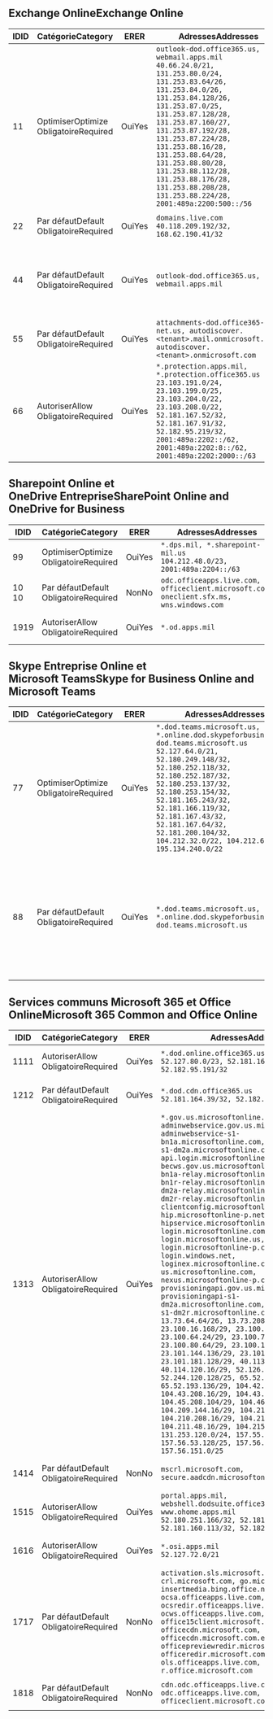 <!--THIS FILE IS AUTOMATICALLY GENERATED. MANUAL CHANGES WILL BE OVERWRITTEN.-->
<!--Please contact the Office 365 Endpoints team with any questions.-->
<!--USGovDoD endpoints version 2019011100-->
<!--File generated 2019-01-11 11:00:03.3670-->

## <a name="exchange-online"></a><span data-ttu-id="0df5f-101">Exchange Online</span><span class="sxs-lookup"><span data-stu-id="0df5f-101">Exchange Online</span></span>

<span data-ttu-id="0df5f-102">ID</span><span class="sxs-lookup"><span data-stu-id="0df5f-102">ID</span></span> | <span data-ttu-id="0df5f-103">Catégorie</span><span class="sxs-lookup"><span data-stu-id="0df5f-103">Category</span></span> | <span data-ttu-id="0df5f-104">ER</span><span class="sxs-lookup"><span data-stu-id="0df5f-104">ER</span></span> | <span data-ttu-id="0df5f-105">Adresses</span><span class="sxs-lookup"><span data-stu-id="0df5f-105">Addresses</span></span> | <span data-ttu-id="0df5f-106">Ports</span><span class="sxs-lookup"><span data-stu-id="0df5f-106">Ports</span></span>
-- | -------------------- | --- | ---------------------------------------------------------------------------------------------------------------------------------------------------------------------------------------------------------------------------------------------------------------------------------------------------------------------------------------------------------------------------------------------- | -------------------------------
<span data-ttu-id="0df5f-107">1</span><span class="sxs-lookup"><span data-stu-id="0df5f-107">1</span></span> | <span data-ttu-id="0df5f-108">Optimiser</span><span class="sxs-lookup"><span data-stu-id="0df5f-108">Optimize</span></span><BR><span data-ttu-id="0df5f-109">Obligatoire</span><span class="sxs-lookup"><span data-stu-id="0df5f-109">Required</span></span> | <span data-ttu-id="0df5f-110">Oui</span><span class="sxs-lookup"><span data-stu-id="0df5f-110">Yes</span></span> | `outlook-dod.office365.us, webmail.apps.mil`<BR>`40.66.24.0/21, 131.253.80.0/24, 131.253.83.64/26, 131.253.84.0/26, 131.253.84.128/26, 131.253.87.0/25, 131.253.87.128/28, 131.253.87.160/27, 131.253.87.192/28, 131.253.87.224/28, 131.253.88.16/28, 131.253.88.64/28, 131.253.88.80/28, 131.253.88.112/28, 131.253.88.176/28, 131.253.88.208/28, 131.253.88.224/28, 2001:489a:2200:500::/56` | <span data-ttu-id="0df5f-111">**TCP :** 443, 80</span><span class="sxs-lookup"><span data-stu-id="0df5f-111">**TCP:** 443, 80</span></span>
<span data-ttu-id="0df5f-112">2</span><span class="sxs-lookup"><span data-stu-id="0df5f-112">2</span></span> | <span data-ttu-id="0df5f-113">Par défaut</span><span class="sxs-lookup"><span data-stu-id="0df5f-113">Default</span></span><BR><span data-ttu-id="0df5f-114">Obligatoire</span><span class="sxs-lookup"><span data-stu-id="0df5f-114">Required</span></span> | <span data-ttu-id="0df5f-115">Oui</span><span class="sxs-lookup"><span data-stu-id="0df5f-115">Yes</span></span> | `domains.live.com`<BR>`40.118.209.192/32, 168.62.190.41/32` | <span data-ttu-id="0df5f-116">**TCP :** 443, 80</span><span class="sxs-lookup"><span data-stu-id="0df5f-116">**TCP:** 443, 80</span></span>
<span data-ttu-id="0df5f-117">4</span><span class="sxs-lookup"><span data-stu-id="0df5f-117">4</span></span> | <span data-ttu-id="0df5f-118">Par défaut</span><span class="sxs-lookup"><span data-stu-id="0df5f-118">Default</span></span><BR><span data-ttu-id="0df5f-119">Obligatoire</span><span class="sxs-lookup"><span data-stu-id="0df5f-119">Required</span></span> | <span data-ttu-id="0df5f-120">Oui</span><span class="sxs-lookup"><span data-stu-id="0df5f-120">Yes</span></span> | `outlook-dod.office365.us, webmail.apps.mil` | <span data-ttu-id="0df5f-121">**TCP :** 143, 25, 587, 993, 995</span><span class="sxs-lookup"><span data-stu-id="0df5f-121">**TCP:** 143, 25, 587, 993, 995</span></span>
<span data-ttu-id="0df5f-122">5</span><span class="sxs-lookup"><span data-stu-id="0df5f-122">5</span></span> | <span data-ttu-id="0df5f-123">Par défaut</span><span class="sxs-lookup"><span data-stu-id="0df5f-123">Default</span></span><BR><span data-ttu-id="0df5f-124">Obligatoire</span><span class="sxs-lookup"><span data-stu-id="0df5f-124">Required</span></span> | <span data-ttu-id="0df5f-125">Oui</span><span class="sxs-lookup"><span data-stu-id="0df5f-125">Yes</span></span> | `attachments-dod.office365-net.us, autodiscover.<tenant>.mail.onmicrosoft.com, autodiscover.<tenant>.onmicrosoft.com` | <span data-ttu-id="0df5f-126">**TCP :** 443, 80</span><span class="sxs-lookup"><span data-stu-id="0df5f-126">**TCP:** 443, 80</span></span>
<span data-ttu-id="0df5f-127">6</span><span class="sxs-lookup"><span data-stu-id="0df5f-127">6</span></span> | <span data-ttu-id="0df5f-128">Autoriser</span><span class="sxs-lookup"><span data-stu-id="0df5f-128">Allow</span></span><BR><span data-ttu-id="0df5f-129">Obligatoire</span><span class="sxs-lookup"><span data-stu-id="0df5f-129">Required</span></span> | <span data-ttu-id="0df5f-130">Oui</span><span class="sxs-lookup"><span data-stu-id="0df5f-130">Yes</span></span> | `*.protection.apps.mil, *.protection.office365.us`<BR>`23.103.191.0/24, 23.103.199.0/25, 23.103.204.0/22, 23.103.208.0/22, 52.181.167.52/32, 52.181.167.91/32, 52.182.95.219/32, 2001:489a:2202::/62, 2001:489a:2202:8::/62, 2001:489a:2202:2000::/63` | <span data-ttu-id="0df5f-131">**TCP :** 25, 443</span><span class="sxs-lookup"><span data-stu-id="0df5f-131">**TCP:** 25, 443</span></span>

## <a name="sharepoint-online-and-onedrive-for-business"></a><span data-ttu-id="0df5f-132">Sharepoint Online et OneDrive Entreprise</span><span class="sxs-lookup"><span data-stu-id="0df5f-132">SharePoint Online and OneDrive for Business</span></span>

<span data-ttu-id="0df5f-133">ID</span><span class="sxs-lookup"><span data-stu-id="0df5f-133">ID</span></span> | <span data-ttu-id="0df5f-134">Catégorie</span><span class="sxs-lookup"><span data-stu-id="0df5f-134">Category</span></span> | <span data-ttu-id="0df5f-135">ER</span><span class="sxs-lookup"><span data-stu-id="0df5f-135">ER</span></span> | <span data-ttu-id="0df5f-136">Adresses</span><span class="sxs-lookup"><span data-stu-id="0df5f-136">Addresses</span></span> | <span data-ttu-id="0df5f-137">Ports</span><span class="sxs-lookup"><span data-stu-id="0df5f-137">Ports</span></span>
-- | -------------------- | --- | ---------------------------------------------------------------------------------------- | ----------------
<span data-ttu-id="0df5f-138">9</span><span class="sxs-lookup"><span data-stu-id="0df5f-138">9</span></span> | <span data-ttu-id="0df5f-139">Optimiser</span><span class="sxs-lookup"><span data-stu-id="0df5f-139">Optimize</span></span><BR><span data-ttu-id="0df5f-140">Obligatoire</span><span class="sxs-lookup"><span data-stu-id="0df5f-140">Required</span></span> | <span data-ttu-id="0df5f-141">Oui</span><span class="sxs-lookup"><span data-stu-id="0df5f-141">Yes</span></span> | `*.dps.mil, *.sharepoint-mil.us`<BR>`104.212.48.0/23, 2001:489a:2204::/63` | <span data-ttu-id="0df5f-142">**TCP :** 443, 80</span><span class="sxs-lookup"><span data-stu-id="0df5f-142">**TCP:** 443, 80</span></span>
<span data-ttu-id="0df5f-143">10 </span><span class="sxs-lookup"><span data-stu-id="0df5f-143">10</span></span> | <span data-ttu-id="0df5f-144">Par défaut</span><span class="sxs-lookup"><span data-stu-id="0df5f-144">Default</span></span><BR><span data-ttu-id="0df5f-145">Obligatoire</span><span class="sxs-lookup"><span data-stu-id="0df5f-145">Required</span></span> | <span data-ttu-id="0df5f-146">Non</span><span class="sxs-lookup"><span data-stu-id="0df5f-146">No</span></span> | `odc.officeapps.live.com, officeclient.microsoft.com, oneclient.sfx.ms, wns.windows.com` | <span data-ttu-id="0df5f-147">**TCP :** 443, 80</span><span class="sxs-lookup"><span data-stu-id="0df5f-147">**TCP:** 443, 80</span></span>
<span data-ttu-id="0df5f-148">19</span><span class="sxs-lookup"><span data-stu-id="0df5f-148">19</span></span> | <span data-ttu-id="0df5f-149">Autoriser</span><span class="sxs-lookup"><span data-stu-id="0df5f-149">Allow</span></span><BR><span data-ttu-id="0df5f-150">Obligatoire</span><span class="sxs-lookup"><span data-stu-id="0df5f-150">Required</span></span> | <span data-ttu-id="0df5f-151">Oui</span><span class="sxs-lookup"><span data-stu-id="0df5f-151">Yes</span></span> | `*.od.apps.mil` | <span data-ttu-id="0df5f-152">**TCP :** 443, 80</span><span class="sxs-lookup"><span data-stu-id="0df5f-152">**TCP:** 443, 80</span></span>

## <a name="skype-for-business-online-and-microsoft-teams"></a><span data-ttu-id="0df5f-153">Skype Entreprise Online et Microsoft Teams</span><span class="sxs-lookup"><span data-stu-id="0df5f-153">Skype for Business Online and Microsoft Teams</span></span>

<span data-ttu-id="0df5f-154">ID</span><span class="sxs-lookup"><span data-stu-id="0df5f-154">ID</span></span> | <span data-ttu-id="0df5f-155">Catégorie</span><span class="sxs-lookup"><span data-stu-id="0df5f-155">Category</span></span> | <span data-ttu-id="0df5f-156">ER</span><span class="sxs-lookup"><span data-stu-id="0df5f-156">ER</span></span> | <span data-ttu-id="0df5f-157">Adresses</span><span class="sxs-lookup"><span data-stu-id="0df5f-157">Addresses</span></span> | <span data-ttu-id="0df5f-158">Ports</span><span class="sxs-lookup"><span data-stu-id="0df5f-158">Ports</span></span>
-- | -------------------- | --- | -------------------------------------------------------------------------------------------------------------------------------------------------------------------------------------------------------------------------------------------------------------------------------------------------------------------------------------------------------- | --------------------------------------------------
<span data-ttu-id="0df5f-159">7</span><span class="sxs-lookup"><span data-stu-id="0df5f-159">7</span></span> | <span data-ttu-id="0df5f-160">Optimiser</span><span class="sxs-lookup"><span data-stu-id="0df5f-160">Optimize</span></span><BR><span data-ttu-id="0df5f-161">Obligatoire</span><span class="sxs-lookup"><span data-stu-id="0df5f-161">Required</span></span> | <span data-ttu-id="0df5f-162">Oui</span><span class="sxs-lookup"><span data-stu-id="0df5f-162">Yes</span></span> | `*.dod.teams.microsoft.us, *.online.dod.skypeforbusiness.us, dod.teams.microsoft.us`<BR>`52.127.64.0/21, 52.180.249.148/32, 52.180.252.118/32, 52.180.252.187/32, 52.180.253.137/32, 52.180.253.154/32, 52.181.165.243/32, 52.181.166.119/32, 52.181.167.43/32, 52.181.167.64/32, 52.181.200.104/32, 104.212.32.0/22, 104.212.60.0/23, 195.134.240.0/22` | <span data-ttu-id="0df5f-163">**TCP :** 443</span><span class="sxs-lookup"><span data-stu-id="0df5f-163">**TCP:** 443</span></span><BR><span data-ttu-id="0df5f-164">**UDP :** 3478, 3479, 3480, 3481</span><span class="sxs-lookup"><span data-stu-id="0df5f-164">**UDP:** 3478, 3479, 3480, 3481</span></span>
<span data-ttu-id="0df5f-165">8</span><span class="sxs-lookup"><span data-stu-id="0df5f-165">8</span></span> | <span data-ttu-id="0df5f-166">Par défaut</span><span class="sxs-lookup"><span data-stu-id="0df5f-166">Default</span></span><BR><span data-ttu-id="0df5f-167">Obligatoire</span><span class="sxs-lookup"><span data-stu-id="0df5f-167">Required</span></span> | <span data-ttu-id="0df5f-168">Oui</span><span class="sxs-lookup"><span data-stu-id="0df5f-168">Yes</span></span> | `*.dod.teams.microsoft.us, *.online.dod.skypeforbusiness.us, dod.teams.microsoft.us` | <span data-ttu-id="0df5f-169">**TCP :** 5061, 50000-59999</span><span class="sxs-lookup"><span data-stu-id="0df5f-169">**TCP:** 5061, 50000-59999</span></span><BR><span data-ttu-id="0df5f-170">**UDP :** 50000-59999</span><span class="sxs-lookup"><span data-stu-id="0df5f-170">**UDP:** 50000-59999</span></span>

## <a name="microsoft-365-common-and-office-online"></a><span data-ttu-id="0df5f-171">Services communs Microsoft 365 et Office Online</span><span class="sxs-lookup"><span data-stu-id="0df5f-171">Microsoft 365 Common and Office Online</span></span>

<span data-ttu-id="0df5f-172">ID</span><span class="sxs-lookup"><span data-stu-id="0df5f-172">ID</span></span> | <span data-ttu-id="0df5f-173">Catégorie</span><span class="sxs-lookup"><span data-stu-id="0df5f-173">Category</span></span> | <span data-ttu-id="0df5f-174">ER</span><span class="sxs-lookup"><span data-stu-id="0df5f-174">ER</span></span> | <span data-ttu-id="0df5f-175">Adresses</span><span class="sxs-lookup"><span data-stu-id="0df5f-175">Addresses</span></span> | <span data-ttu-id="0df5f-176">Ports</span><span class="sxs-lookup"><span data-stu-id="0df5f-176">Ports</span></span>
-- | ------------------- | --- | ------------------------------------------------------------------------------------------------------------------------------------------------------------------------------------------------------------------------------------------------------------------------------------------------------------------------------------------------------------------------------------------------------------------------------------------------------------------------------------------------------------------------------------------------------------------------------------------------------------------------------------------------------------------------------------------------------------------------------------------------------------------------------------------------------------------------------------------------------------------------------------------------------------------------------------------------------------------------------------------------------------------------------------------------------------------------------------------------------------------------------------------------------------------------------------------------------------------------------------------------------------------------------------------------------------------------------------------------------------------------------------------------------------------------------------------------- | ----------------
<span data-ttu-id="0df5f-177">11</span><span class="sxs-lookup"><span data-stu-id="0df5f-177">11</span></span> | <span data-ttu-id="0df5f-178">Autoriser</span><span class="sxs-lookup"><span data-stu-id="0df5f-178">Allow</span></span><BR><span data-ttu-id="0df5f-179">Obligatoire</span><span class="sxs-lookup"><span data-stu-id="0df5f-179">Required</span></span> | <span data-ttu-id="0df5f-180">Oui</span><span class="sxs-lookup"><span data-stu-id="0df5f-180">Yes</span></span> | `*.dod.online.office365.us`<BR>`52.127.80.0/23, 52.181.164.39/32, 52.182.95.191/32` | <span data-ttu-id="0df5f-181">**TCP :** 443</span><span class="sxs-lookup"><span data-stu-id="0df5f-181">**TCP:** 443</span></span>
<span data-ttu-id="0df5f-182">12</span><span class="sxs-lookup"><span data-stu-id="0df5f-182">12</span></span> | <span data-ttu-id="0df5f-183">Par défaut</span><span class="sxs-lookup"><span data-stu-id="0df5f-183">Default</span></span><BR><span data-ttu-id="0df5f-184">Obligatoire</span><span class="sxs-lookup"><span data-stu-id="0df5f-184">Required</span></span> | <span data-ttu-id="0df5f-185">Oui</span><span class="sxs-lookup"><span data-stu-id="0df5f-185">Yes</span></span> | `*.dod.cdn.office365.us`<BR>`52.181.164.39/32, 52.182.95.191/32` | <span data-ttu-id="0df5f-186">**TCP :** 443</span><span class="sxs-lookup"><span data-stu-id="0df5f-186">**TCP:** 443</span></span>
<span data-ttu-id="0df5f-187">13</span><span class="sxs-lookup"><span data-stu-id="0df5f-187">13</span></span> | <span data-ttu-id="0df5f-188">Autoriser</span><span class="sxs-lookup"><span data-stu-id="0df5f-188">Allow</span></span><BR><span data-ttu-id="0df5f-189">Obligatoire</span><span class="sxs-lookup"><span data-stu-id="0df5f-189">Required</span></span> | <span data-ttu-id="0df5f-190">Oui</span><span class="sxs-lookup"><span data-stu-id="0df5f-190">Yes</span></span> | `*.gov.us.microsoftonline.com, adminwebservice.gov.us.microsoftonline.com, adminwebservice-s1-bn1a.microsoftonline.com, adminwebservice-s1-dm2a.microsoftonline.com, api.login.microsoftonline.com, becws.gov.us.microsoftonline.com, bws-s1-bn1a-relay.microsoftonline.com, bws-s1-bn1r-relay.microsoftonline.com, bws-s1-dm2a-relay.microsoftonline.com, bws-s1-dm2r-relay.microsoftonline.com, clientconfig.microsoftonline-p.net, hip.microsoftonline-p.net, hipservice.microsoftonline.com, login.microsoftonline.com, login.microsoftonline.us, login.microsoftonline-p.com, login.windows.net, loginex.microsoftonline.com, login-us.microsoftonline.com, nexus.microsoftonline-p.com, provisioningapi.gov.us.microsoftonline.com, provisioningapi-s1-dm2a.microsoftonline.com, provisioningapi-s1-dm2r.microsoftonline.com`<BR>`13.73.64.64/26, 13.73.208.128/25, 23.100.16.168/29, 23.100.32.136/29, 23.100.64.24/29, 23.100.72.32/29, 23.100.80.64/29, 23.100.120.64/29, 23.101.144.136/29, 23.101.165.168/29, 23.101.181.128/29, 40.113.192.16/29, 40.114.120.16/29, 52.126.194.0/23, 52.244.120.128/25, 65.52.1.16/29, 65.52.193.136/29, 104.42.72.16/29, 104.43.208.16/29, 104.43.240.16/29, 104.45.208.104/29, 104.46.112.8/29, 104.209.144.16/29, 104.210.48.8/29, 104.210.208.16/29, 104.211.16.16/29, 104.211.48.16/29, 104.215.96.24/29, 131.253.120.0/24, 157.55.59.128/25, 157.56.53.128/25, 157.56.58.0/25, 157.56.151.0/25` | <span data-ttu-id="0df5f-191">**TCP :** 443</span><span class="sxs-lookup"><span data-stu-id="0df5f-191">**TCP:** 443</span></span>
<span data-ttu-id="0df5f-192">14</span><span class="sxs-lookup"><span data-stu-id="0df5f-192">14</span></span> | <span data-ttu-id="0df5f-193">Par défaut</span><span class="sxs-lookup"><span data-stu-id="0df5f-193">Default</span></span><BR><span data-ttu-id="0df5f-194">Obligatoire</span><span class="sxs-lookup"><span data-stu-id="0df5f-194">Required</span></span> | <span data-ttu-id="0df5f-195">Non</span><span class="sxs-lookup"><span data-stu-id="0df5f-195">No</span></span> | `mscrl.microsoft.com, secure.aadcdn.microsoftonline-p.com` | <span data-ttu-id="0df5f-196">**TCP :** 443</span><span class="sxs-lookup"><span data-stu-id="0df5f-196">**TCP:** 443</span></span>
<span data-ttu-id="0df5f-197">15</span><span class="sxs-lookup"><span data-stu-id="0df5f-197">15</span></span> | <span data-ttu-id="0df5f-198">Autoriser</span><span class="sxs-lookup"><span data-stu-id="0df5f-198">Allow</span></span><BR><span data-ttu-id="0df5f-199">Obligatoire</span><span class="sxs-lookup"><span data-stu-id="0df5f-199">Required</span></span> | <span data-ttu-id="0df5f-200">Oui</span><span class="sxs-lookup"><span data-stu-id="0df5f-200">Yes</span></span> | `portal.apps.mil, webshell.dodsuite.office365.us, www.ohome.apps.mil`<BR>`52.180.251.166/32, 52.181.160.19/32, 52.181.160.113/32, 52.182.92.132/32` | <span data-ttu-id="0df5f-201">**TCP :** 443</span><span class="sxs-lookup"><span data-stu-id="0df5f-201">**TCP:** 443</span></span>
<span data-ttu-id="0df5f-202">16</span><span class="sxs-lookup"><span data-stu-id="0df5f-202">16</span></span> | <span data-ttu-id="0df5f-203">Autoriser</span><span class="sxs-lookup"><span data-stu-id="0df5f-203">Allow</span></span><BR><span data-ttu-id="0df5f-204">Obligatoire</span><span class="sxs-lookup"><span data-stu-id="0df5f-204">Required</span></span> | <span data-ttu-id="0df5f-205">Oui</span><span class="sxs-lookup"><span data-stu-id="0df5f-205">Yes</span></span> | `*.osi.apps.mil`<BR>`52.127.72.0/21` | <span data-ttu-id="0df5f-206">**TCP :** 443</span><span class="sxs-lookup"><span data-stu-id="0df5f-206">**TCP:** 443</span></span>
<span data-ttu-id="0df5f-207">17</span><span class="sxs-lookup"><span data-stu-id="0df5f-207">17</span></span> | <span data-ttu-id="0df5f-208">Par défaut</span><span class="sxs-lookup"><span data-stu-id="0df5f-208">Default</span></span><BR><span data-ttu-id="0df5f-209">Obligatoire</span><span class="sxs-lookup"><span data-stu-id="0df5f-209">Required</span></span> | <span data-ttu-id="0df5f-210">Non</span><span class="sxs-lookup"><span data-stu-id="0df5f-210">No</span></span> | `activation.sls.microsoft.com, crl.microsoft.com, go.microsoft.com, insertmedia.bing.office.net, ocsa.officeapps.live.com, ocsredir.officeapps.live.com, ocws.officeapps.live.com, office15client.microsoft.com, officecdn.microsoft.com, officecdn.microsoft.com.edgesuite.net, officepreviewredir.microsoft.com, officeredir.microsoft.com, ols.officeapps.live.com, r.office.microsoft.com` | <span data-ttu-id="0df5f-211">**TCP :** 443, 80</span><span class="sxs-lookup"><span data-stu-id="0df5f-211">**TCP:** 443, 80</span></span>
<span data-ttu-id="0df5f-212">18</span><span class="sxs-lookup"><span data-stu-id="0df5f-212">18</span></span> | <span data-ttu-id="0df5f-213">Par défaut</span><span class="sxs-lookup"><span data-stu-id="0df5f-213">Default</span></span><BR><span data-ttu-id="0df5f-214">Obligatoire</span><span class="sxs-lookup"><span data-stu-id="0df5f-214">Required</span></span> | <span data-ttu-id="0df5f-215">Non</span><span class="sxs-lookup"><span data-stu-id="0df5f-215">No</span></span> | `cdn.odc.officeapps.live.com, odc.officeapps.live.com, officeclient.microsoft.com` | <span data-ttu-id="0df5f-216">**TCP :** 443, 80</span><span class="sxs-lookup"><span data-stu-id="0df5f-216">**TCP:** 443, 80</span></span>
